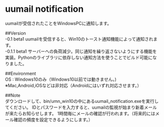 # uumail notification

uumailが受信されたことをWindowsPCに通知します。

##Version<br>
  -0.1 beta1 uumailを受信すると、Win10のトースト通知機能によって通知されます。<br>
  -0.1.1 beta1 サーバーへの負荷減少。同じ通知を繰り返さないようにする機能を実装。Pythonのライブラリに依存しない通知方法を使うことでビルド可能になりました。<br>


##Environment<br>
  OS : Windows10のみ（Windows10以前では動きません。)<br>
  ※Mac,Android,iOSなどは非対応（Androidにはいずれ対応させます。）<br>
  
##Note<br>
 ダウンロードして、bin/umn_win10の中にあるuumail_notification.exeを実行してください。
 IDとパスワードを入力すると、uumailの監視が始まり新着メールが来たらお知らせします。
 1時間毎にメールの確認が行われます。（将来的にはメール確認の頻度を設定できるようにします。）

